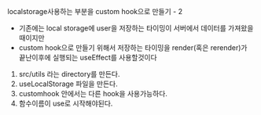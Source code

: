 localstorage사용하는 부분을 custom hook으로 만들기 - 2

- 기존에는 local storage에 user을 저장하는 타이밍이 서버에서 데이터를 가져왔을때이지만
- custom hook으로 만들기 위해서 저장하는 타이밍을 render(혹은 rerender)가 끝난이후에 실행되는 useEffect를 사용할것이다

1. src/utils 라는 directory를 만든다.
2. useLocalStorage 파일을 만든다.
3. customhook 안에서는 다른 hook을 사용가능하다.
4. 함수이름이 use로 시작해야된다.
